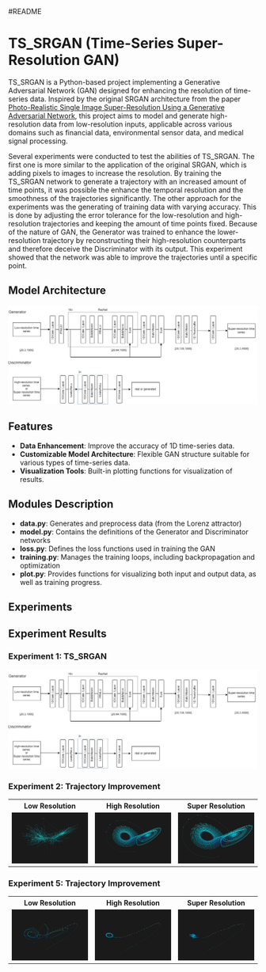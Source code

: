 #README

# TS_SRGAN (Time-Series Super-Resolution GAN)
TS_SRGAN is a Python-based project implementing a Generative Adversarial Network (GAN) 
designed for enhancing the resolution of time-series data. 
Inspired by the original SRGAN architecture from the  paper [Photo-Realistic Single Image Super-Resolution Using a Generative Adversarial Network](https://arxiv.org/pdf/1609.04802), this project aims to model and generate 
high-resolution data from low-resolution inputs, 
applicable across various domains such as financial data, environmental sensor data, 
and medical signal processing.

Several experiments were conducted to test the abilities of TS_SRGAN. The first one is
more similar to the application of the original SRGAN, which is adding pixels to images to
increase the resolution. By training the TS_SRGAN network to generate a trajectory with
an increased amount of time points, it was possible the enhance the temporal resolution
and the smoothness of the trajectories significantly.
The other approach for the experiments was the generating of training data with
varying accuracy. This is done by adjusting the error tolerance for the low-resolution and
high-resolution trajectories and keeping the amount of time points fixed. Because of the
nature of GAN, the Generator was trained to enhance the lower-resolution trajectory by
reconstructing their high-resolution counterparts and therefore deceive the Discriminator
with its output. This experiment showed that the network was able to improve the trajectories until a
specific point.

## Model Architecture

![Simplified architecture of TS_SRGAN](images/TS_SRGAN.jpg "Simplified architecture of TS_SRGAN")

## Features

- **Data Enhancement**: Improve the accuracy of 1D time-series data.
- **Customizable Model Architecture**: Flexible GAN structure suitable for various types of time-series data.
- **Visualization Tools**: Built-in plotting functions for visualization of results.

## Modules Description

- **data.py**: Generates and preprocess data (from the Lorenz attractor)
- **model.py**: Contains the definitions of the Generator and Discriminator networks
- **loss.py**: Defines the loss functions used in training the GAN
- **training.py**: Manages the training loops, including backpropagation and optimization
- **plot.py**: Provides functions for visualizing both input and output data, as well as training progress.

## Experiments 

## Experiment Results

### Experiment 1: TS_SRGAN

![TS_SRGAN](images/TS_SRGAN.jpg)

### Experiment 2: Trajectory Improvement

<table>
  <tr>
    <th>Low Resolution</th>
    <th>High Resolution</th>
    <th>Super Resolution</th>
  </tr>
  <tr>
    <td><img src="images/lowresolution2.jpg" alt="Low Resolution 2" width="300"/></td>
    <td><img src="images/highresolution2.jpg" alt="High Resolution 2" width="300"/></td>
    <td><img src="images/superresolution2.jpg" alt="Super Resolution 2" width="300"/></td>
  </tr>
</table>

### Experiment 5: Trajectory Improvement

<table>
  <tr>
    <th>Low Resolution</th>
    <th>High Resolution</th>
    <th>Super Resolution</th>
  </tr>
  <tr>
    <td><img src="images/lowresolution5.jpg" alt="Low Resolution 5" width="300"/></td>
    <td><img src="images/highresolution5.jpg" alt="High Resolution 5" width="300"/></td>
    <td><img src="images/superresolution5.jpg" alt="Super Resolution 5" width="300"/></td>
  </tr>
</table>

